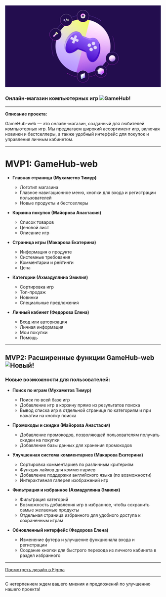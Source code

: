 

![Логотип](newlogo.jpg)

### Онлайн-магазин компьютерных игр ![GameHub!](https://img.shields.io/badge/Game%10Hub!-blue)

---

**Описание проекта:**

GameHub-web — это онлайн-магазин, созданный для любителей компьютерных игр. Мы предлагаем широкий ассортимент игр, включая новинки и бестселлеры, а также удобный интерфейс для покупок и управления личным кабинетом. 

---

# MVP1: GameHub-web 

- **Главная страница (Мухаметов Тимур)**
  - Логотип магазина
  - Главное навигационное меню, кнопки для входа и регистрации пользователей
  - Новые продукты и бестселлеры

- **Корзина покупок (Майорова Анастасия)**
  - Список товаров
  - Ценовой лист
  - Описание игр

- **Страница игры (Макарова Екатерина)**
  - Информация о продукте
  - Системные требования
  - Комментарии и рейтинги
  - Цена

- **Категории (Ахмадуллина Эмилия)**
  - Сортировка игр
  - Топ-продаж
  - Новинки
  - Специальные предложения

- **Личный кабинет (Федорова Елена)**
  - Вход или авторизация
  - Личная информация
  - Мои покупки
  - Помощь

---

## MVP2: Расширенные функции GameHub-web ![Новый!](https://img.shields.io/badge/NEW!-brightgreen)

### Новые возможности для пользователей:

- **Поиск по играм (Мухаметов Тимур)**
  - Поиск по всей базе игр
  - Добавление игр в корзину прямо из результатов поиска
  - Вывод списка игр в отдельной странице по категориям и при нажатии на кнопку поиска

- **Промокоды и скидки (Майорова Анастасия)**
  - Добавление промокодов, позволяющей пользователям получать скидки на покупки
  - Добавление базы данных для хранения промокодов

- **Улучшенная система комментариев (Макарова Екатерина)**
  - Сортировка комментариев по различным критериям
  - Функция лайков для комментариев
  - Добавление поддержки английского языка (по возможности)
  - Интерактивная галерея изображений игр 

- **Фильтрация и избранное (Ахмадуллина Эмилия)**
  - Фильтрация категорий
  - Возможность добавления игр в избранное, чтобы сохранить самые желаемые продукты
  - Отдельная страница избранного для удобного доступа к сохраненным играм

- **Обновленный интерфейс (Федорова Елена)**
  - Изменение футера и улучшение функционала входа и регистрации
  - Создание кнопки для быстрого перехода из личного кабинета в раздел избранного

---

[Посмотреть дизайн в Figma](https://www.figma.com/file/qURRXeUGf5GBGJcVyZkoyr/main_sheet?type=design&node-id=0%3A1&mode=design&t=2EXSWHVVS405mJid-1)

---

С нетерпением ждем вашего мнения и предложений по улучшению нашего проекта!

